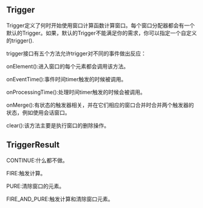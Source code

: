 ## Trigger

Trigger定义了何时开始使用窗口计算函数计算窗口。每个窗口分配器都会有一个默认的Trigger。如果，默认的Trigger不能满足你的需求，你可以指定一个自定义的trigger().

trigger接口有五个方法允许trigger对不同的事件做出反应：

onElement():进入窗口的每个元素都会调用该方法。

onEventTime():事件时间timer触发的时候被调用。

onProcessingTime():处理时间timer触发的时候会被调用。

onMerge():有状态的触发器相关，并在它们相应的窗口合并时合并两个触发器的状态，例如使用会话窗口。

clear():该方法主要是执行窗口的删除操作。

## TriggerResult

CONTINUE:什么都不做。

FIRE:触发计算。

PURE:清除窗口的元素。

FIRE_AND_PURE:触发计算和清除窗口元素。